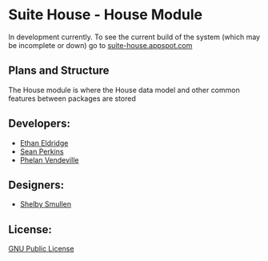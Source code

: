 Suite House - House Module
=============

In development currently. To see the current build of the system (which may be incomplete or down) go to [suite-house.appspot.com]

Plans and Structure
---------

The House module is where the House data model and other common features between packages are stored


Developers:
------------------
- [Ethan Eldridge]
- [Sean Perkins]
- [Phelan Vendeville]

Designers:
------------------
- [Shelby Smullen]

License:
----------
[GNU Public License]

[GNU Public License]: http://www.gnu.org/licenses/gpl.html
[Ethan Eldridge]: https://github.com/EJEHardenberg/
[Sean Perkins]: https://github.com/scperkins/
[Phelan Vendeville]: https://github.com/the-hobbes
[Shelby Smullen]: http://github.com/ssmullen/
[suite-house.appspot.com]: http://suite-house.appspot.com



